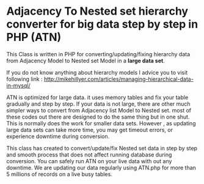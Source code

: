 # Adjacency To Nested set hierarchy converter for big data step by step in PHP (ATN)

This Class is written in PHP for converting/updating/fixing hierarchy data from Adjacency Model to Nested set Model in a <b>large data set</b>.

If you do not know anything about hierarchy models I advice you to visit following link :
http://mikehillyer.com/articles/managing-hierarchical-data-in-mysql/

ATN is optimized for large data. it uses memory tables and fix your table gradually and step by step. If your data is not large, there are other much simpler ways to convert from Adjacency list Model to Nested set. most of these codes out there are designed to do the same thing but in one shut. This is normally does the work for smaller data sets. However , as updating large data sets can take more time, you may get timeout errors, or experience downtime during conversion.

This class has created to convert/update/fix Nested set data in step by step and smooth process that does not affect running database during conversion. You can safely run ATN on your live data with out any downtime. We are updating our data regularly using ATN.php for more than 5 millions of records on a live busy tables.





